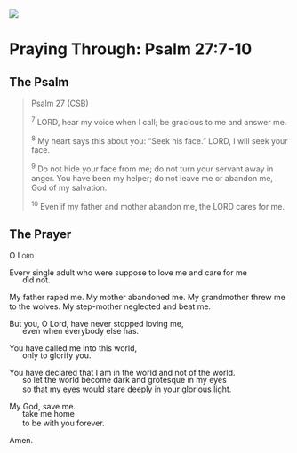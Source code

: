 <img class="intro-right" src="/images/art-paris-psalter.jpg">

<style>
  li {list-style-type: none;}
  p + ul {
    margin-top: -18px;
}
</style>

# Praying Through: Psalm 27:7-10

## The Psalm

>Psalm 27 (CSB)    
>
><sup>7</sup> LORD, hear my voice when I call; be gracious to me and answer me. 
>
><sup>8</sup> My heart says this about you: “Seek his face.” LORD, I will seek your face. 
>
><sup>9</sup> Do not hide your face from me; do not turn your servant away in anger. You have been my helper; do not leave me or abandon me, God of my salvation. 
>
><sup>10</sup> Even if my father and mother abandon me, the LORD cares for me. 

## The Prayer

<div style="font-variant: small-caps;">O Lord</div>

Every single adult who were suppose to love me and care for me
* did not.

My father raped me.
My mother abandoned me.
My grandmother threw me to the wolves.
My step-mother neglected and beat me.

But you, O Lord, have never stopped loving me,
* even when everybody else has.

You have called me into this world,
* only to glorify you.

You have declared that I am in the world and not of the world.
* so let the world become dark and grotesque in my eyes
* so that my eyes would stare deeply in your glorious light.

My God, save me.
* take me home
* to be with you forever.

Amen.

